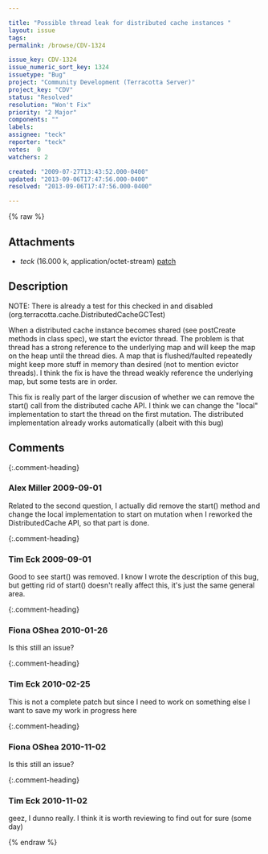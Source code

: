 ```yaml
---

title: "Possible thread leak for distributed cache instances "
layout: issue
tags: 
permalink: /browse/CDV-1324

issue_key: CDV-1324
issue_numeric_sort_key: 1324
issuetype: "Bug"
project: "Community Development (Terracotta Server)"
project_key: "CDV"
status: "Resolved"
resolution: "Won't Fix"
priority: "2 Major"
components: ""
labels: 
assignee: "teck"
reporter: "teck"
votes:  0
watchers: 2

created: "2009-07-27T13:43:52.000-0400"
updated: "2013-09-06T17:47:56.000-0400"
resolved: "2013-09-06T17:47:56.000-0400"

---
```




{% raw %}


## Attachments
  
* <em>teck</em> (16.000 k, application/octet-stream) [patch](/attachments/CDV/CDV-1324/patch)
  



## Description

<div markdown="1" class="description">

NOTE: There is already a test for this checked in and disabled (org.terracotta.cache.DistributedCacheGCTest)

When a distributed cache instance becomes shared (see postCreate methods in class spec), we start the evictor thread. The problem is that thread has a strong reference to the underlying map and will keep the map on the heap until the thread dies. A map that is flushed/faulted repeatedly might keep more stuff in memory than desired (not to mention evictor threads). I think the fix is have the thread weakly reference the underlying map, but some tests are in order. 

This fix is really part of the larger discusion of whether we can remove the start() call from the distributed cache API. I think we can change the "local" implementation to start the thread on the first mutation. The distributed implementation already works automatically (albeit with this bug)


</div>

## Comments


{:.comment-heading}
### **Alex Miller** <span class="date">2009-09-01</span>

<div markdown="1" class="comment">

Related to the second question, I actually did remove the start() method and change the local implementation to start on mutation when I reworked the DistributedCache API, so that part is done. 



</div>


{:.comment-heading}
### **Tim Eck** <span class="date">2009-09-01</span>

<div markdown="1" class="comment">

Good to see start() was removed. I know I wrote the description of this bug, but getting rid of start() doesn't really affect this, it's just the same general area.

</div>


{:.comment-heading}
### **Fiona OShea** <span class="date">2010-01-26</span>

<div markdown="1" class="comment">

Is this still an issue?

</div>


{:.comment-heading}
### **Tim Eck** <span class="date">2010-02-25</span>

<div markdown="1" class="comment">

This is not a complete patch but since I need to work on something else I want to save my work in progress here 

</div>


{:.comment-heading}
### **Fiona OShea** <span class="date">2010-11-02</span>

<div markdown="1" class="comment">

Is this still an issue?

</div>


{:.comment-heading}
### **Tim Eck** <span class="date">2010-11-02</span>

<div markdown="1" class="comment">

geez, I dunno really. I think it is worth reviewing to find out for sure (some day)


</div>



{% endraw %}
